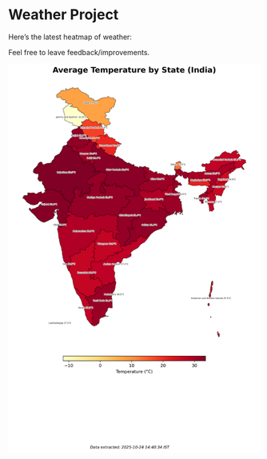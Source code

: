 # Weather Project

Here’s the latest heatmap of weather:

Feel free to leave feedback/improvements.

![India Heatmap](docs/assets/india_heatmap.png?v=FB428C)
